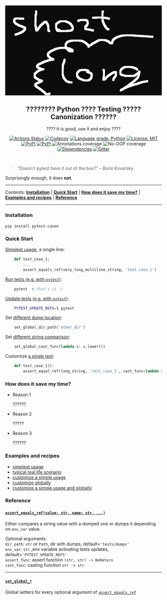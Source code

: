 ![Example](https://raw.githubusercontent.com/andy-landy/pytest-canon/master/header.png)

<h2 align="center">???????? Python ???? Testing ????? Canonization ??????</h2>
<p align="center">???? It is good, use it and enjoy ????</p>

<p align="center">
<a href="https://github.com/andy-landy/pytest-canon/actions"><img alt="Actions Status" src="https://github.com/andy-landy/pytest-canon/workflows/Tests/badge.svg"></a>
<a href="https://codecov.io/gh/andy-landy/pytest-canon"><img alt="Codecov" src="https://codecov.io/gh/andy-landy/pytest-canon/branch/master/graph/badge.svg"></a>
<a href="https://lgtm.com/projects/g/andy-landy/pytest-canon/context:python"><img alt="Language grade: Python" src="https://img.shields.io/lgtm/grade/python/g/andy-landy/pytest-canon.svg"/></a>
<a href="https://github.com/andy-landy/pytest-canon/blob/master/LICENSE"><img alt="License: MIT" src="https://img.shields.io/github/license/andy-landy/pytest-canon?color=informational"></a>
<a href="https://pypi.org/project/pytest-canon/"><img alt="PyPI" src="https://img.shields.io/pypi/v/pytest-canon"></a>
<a href="https://pypi.org/project/pytest-canon/"><img alt="PyPI" src="https://img.shields.io/badge/python-3.5+-blue.svg"></a>
<img title="type hints everywhere" alt="Annotations coverage" src="https://img.shields.io/badge/type--hints-100%25-blueviolet.svg">
<img title="no obscure objects, only transparent functions and dataclass objects" alt="No-OOP coverage" src="https://img.shields.io/badge/no OOP-100%25-blueviolet.svg">
<a href="https://github.com/andy-landy/pytest-canon/blob/master/setup.py"><img alt="Dependencies" src="https://img.shields.io/badge/dependencies-0-blueviolet.svg"></a>
<a href="https://gitter.im/andy-landy/pytest-canon"><img alt="Gitter" src="https://img.shields.io/gitter/room/andy-landy/pytest-canon?color=blueviolet"></a>
<!--
<a href="https://pepy.tech/project/pytest-canon"><img alt="Downloads" src="https://pepy.tech/badge/pytest-canon"></a>
<a href="https://anaconda.org/conda-forge/pytest-canon/"><img alt="conda-forge" src="https://img.shields.io/conda/dn/conda-forge/pytest-canon.svg?label=conda-forge"></a>
-->
</p>
<br/>

> “Doesn't pytest have it out of the box?” 
> <em>– Boris Kovarsky</em>

Surprisingly enough, it does **not**.

---

_Contents:_ **[Installation](#installation)** | **[Quick Start](#quick-start)**
| **[How does it save my time?](#how-does-it-save-my-time)** | 
**[Examples and recipes](#examples-and-recipes)** | **[Reference](#reference)**

---

### Installation

```
pip install pytest-canon
```

### Quick Start

<a href="https://github.com/andy-landy/pytest-canon/tree/master/examples/simplest_usage.py">Simplest usage</a>, a single line:
```python
    def test_case_1:
        ...
        assert_equals_ref(very_long_multiline_string, 'test_case_1')
```

<a href="https://github.com/andy-landy/pytest-canon/tree/master/examples/scenario_for_pytest.sh">Run tests (e.g. with `pytest`)</a>:
```bash
    pytest  # that's it :)
```

<a href="https://github.com/andy-landy/pytest-canon/tree/master/examples/scenario.sh">Update tests (e.g. with `pytest`)</a>:
```bash
    PYTEST_UPDATE_REFS=1 pytest
```

Set <a href="https://github.com/andy-landy/pytest-canon/tree/master/examples/customize_global_test.py">different dump location</a>:
```python
    set_global_dir_path('other_dir')
```

Set <a href="https://github.com/andy-landy/pytest-canon/tree/master/examples/customize_global_test.py">different string comparison</a>:
```python
    set_global_cast_func(lambda s: s.lower())
```

Customize <a href="https://github.com/andy-landy/pytest-canon/tree/master/examples/customize_global_test.py">a single test</a>:
```python
    def test_case_1():
        assert_equal_ref(long_string, 'test_case_1', cast_func=lambda s: s.lower())
```

### How does it save my time?

* Reason 1

    ??????

* Reason 2

    ?????

* Reason 3

    ??????
     

### Examples and recipes

* <a href="https://github.com/andy-landy/pytest-canon/tree/master/examples/simplest_usage.py">simplest usage</a>
* <a href="https://github.com/andy-landy/pytest-canon/tree/master/examples/scenario_for_pytest.sh">typical real life scenario</a>
* <a href="https://github.com/andy-landy/pytest-canon/tree/master/examples/customize_single_test.py">customize a simple usage</a>
* <a href="https://github.com/andy-landy/pytest-canon/tree/master/examples/customize_globally.py">customize globally</a>
* <a href="https://github.com/andy-landy/pytest-canon/tree/master/examples/customize_single_test_and_globally.py">customize a simple usage and globally</a>


### Reference

#### <a href="https://github.com/andy-landy/pytest-canon/tree/master/pytest_canon/__init__.py">`assert_equals_ref(value: str, name: str, ...)`</a>
Either compares a string value with a dumped one or dumps it depending on `env_var` value. 

Optional arguments: <br/>
`dir_path`: `str` or `Path`, dir with dumps, default=`'tests/dumps'` <br/>
`env_var`: `str` ,env variable activating tests updates, default=`'PYTEST_UPDATE_REFS'` <br/>
`assert_func`: assert function `(str, str) -> NoReturn` <br/>
`cast_func`: casting function `str -> str` <br/>

---

#### <a href="https://github.com/andy-landy/pytest-canon/tree/master/pytest_canon/__init__.py">`set_global_*`</a>
Global setters for every optional argument of <a href="https://github.com/andy-landy/pytest-canon/tree/master/pytest_canon/__init__.py">`assert_equals_ref`</a>
